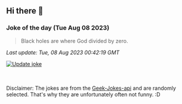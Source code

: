## Hi there 👋

### Joke of the day (Tue Aug 08 2023)
<!-- joke -->
>Black holes are where God divided by zero.
<!-- /joke -->

*Last update: Tue, 08 Aug 2023 00:42:19 GMT*

[![Update joke](https://github.com/nclskfm/nclskfm/actions/workflows/joke.yml/badge.svg)](https://github.com/nclskfm/nclskfm/actions/workflows/joke.yml)

<br><br>
Disclaimer: The jokes are from the [Geek-Jokes-api](https://github.com/sameerkumar18/geek-joke-api) and are randomly selected. That's why they are unfortunately often not funny. :D
